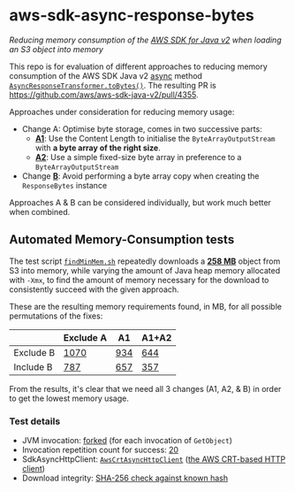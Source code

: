 # aws-sdk-async-response-bytes

_Reducing memory consumption of the [AWS SDK for Java v2](https://docs.aws.amazon.com/sdk-for-java/latest/developer-guide/home.html) when loading an S3 object into memory_

This repo is for evaluation of different approaches to reducing memory consumption of the AWS SDK Java v2 [async](https://docs.aws.amazon.com/sdk-for-java/latest/developer-guide/asynchronous.html)
method
[`AsyncResponseTransformer.toBytes()`](https://github.com/aws/aws-sdk-java-v2/blob/69f7191252c26b351f7fb1c5f031948dac43e4c9/core/sdk-core/src/main/java/software/amazon/awssdk/core/async/AsyncResponseTransformer.java#L204-L206).
The resulting PR is https://github.com/aws/aws-sdk-java-v2/pull/4355.

Approaches under consideration for reducing memory usage:

* Change A: Optimise byte storage, comes in two successive parts:
  * [**A1**](https://github.com/rtyley/aws-sdk-async-response-bytes/pull/8): Use the Content Length to initialise the `ByteArrayOutputStream` with **a byte array of the right size**.
  * [**A2**](https://github.com/rtyley/aws-sdk-async-response-bytes/pull/10): Use a simple fixed-size byte array in preference to a `ByteArrayOutputStream`
* Change [**B**](https://github.com/rtyley/aws-sdk-async-response-bytes/pull/12): Avoid performing a byte array copy when creating the `ResponseBytes` instance

Approaches A & B can be considered individually, but work much better when combined.

## Automated Memory-Consumption tests

The test script [`findMinMem.sh`](https://github.com/rtyley/aws-sdk-async-response-bytes/blob/ab9307fee6d4965cce0cba60c439035a22cf2d98/findMinMem.sh)
repeatedly downloads a [**258 MB**](https://github.com/rtyley/aws-sdk-async-response-bytes/blob/eb84c15259f947e91c442eb0b8eda68b8cdbefbb/src/main/java/com/madgag/aws/sdk/async/responsebytes/KnownS3Object.java#L7)
object from S3 into memory, while varying the amount of Java heap memory allocated with `-Xmx`,
to find the amount of memory necessary for the download to consistently succeed with the given
approach.

These are the resulting memory requirements found, in MB, for all possible permutations
of the fixes:

|           | Exclude A                                                                                                  | A1                                                                                                        | A1+A2                                                                                                     |
|-----------|------------------------------------------------------------------------------------------------------------|-----------------------------------------------------------------------------------------------------------|-----------------------------------------------------------------------------------------------------------|
| Exclude B | [1070](https://github.com/rtyley/aws-sdk-async-response-bytes/actions/runs/6058076293#summary-16439864723) | [934](https://github.com/rtyley/aws-sdk-async-response-bytes/actions/runs/6058092753#summary-16439895976) | [644](https://github.com/rtyley/aws-sdk-async-response-bytes/actions/runs/6058095645#summary-16439901557) |
| Include B | [787](https://github.com/rtyley/aws-sdk-async-response-bytes/actions/runs/6058093770#summary-16439898197)  | [657](https://github.com/rtyley/aws-sdk-async-response-bytes/actions/runs/6058097434#summary-16439905403) | [357](https://github.com/rtyley/aws-sdk-async-response-bytes/actions/runs/6058098624#summary-16439907698) |

From the results, it's clear that we need all 3 changes (A1, A2, & B) in order
to get the lowest memory usage.

### Test details

* JVM invocation: [forked](https://github.com/rtyley/aws-sdk-async-response-bytes/blob/3d8e86870a86e035189d6f88b4e41e42be72ca82/build.sbt#L1) (for each invocation of `GetObject`)
* Invocation repetition count for success: [20](https://github.com/rtyley/aws-sdk-async-response-bytes/blob/3d8e86870a86e035189d6f88b4e41e42be72ca82/build.sbt#L17)
* SdkAsyncHttpClient: [`AwsCrtAsyncHttpClient`](https://github.com/rtyley/aws-sdk-async-response-bytes/blob/3d8e86870a86e035189d6f88b4e41e42be72ca82/src/main/java/com/madgag/aws/sdk/async/responsebytes/Main.java#L39) ([the AWS CRT-based HTTP client](https://docs.aws.amazon.com/sdk-for-java/latest/developer-guide/http-configuration-crt.html))
* Download integrity: [SHA-256 check against known hash](https://github.com/rtyley/aws-sdk-async-response-bytes/blob/main/src/main/java/com/madgag/aws/sdk/async/responsebytes/Main.java#L30)